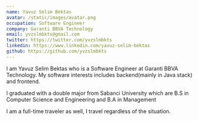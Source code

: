 ```yaml
---
name: Yavuz Selim Bektas
avatar: /static/images/avatar.png
occupation: Software Engineer
company: Garanti BBVA Technology
email: yvzslmbkts@gmail.com
twitter: https://twitter.com/yvzslmbkts
linkedin: https://www.linkedin.com/yavuz-selim-bektas
github: https://github.com/yvzslmbkts
---
```


I am Yavuz Selim Bektas who is a Software Engineer at Garanti BBVA Technology. My software interests includes backend(mainly in Java stack) and frontend. 


I graduated with a double major from Sabanci University which are B.S in Computer Science and Engineering and B.A in Management

I am a full-time traveler as well, I travel regardless of the situation. 
